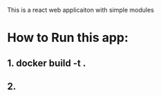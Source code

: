 This is a react web applicaiton with simple modules

# How to Run this app:

## 1. docker build -t <image-name> .
## 2. 
